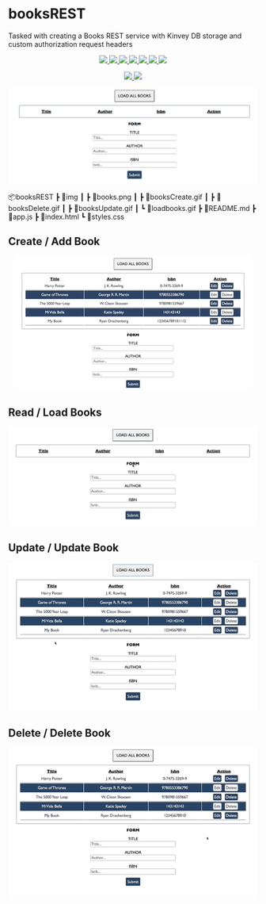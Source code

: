 # booksREST
Tasked with creating a Books REST service with Kinvey DB storage and custom authorization request headers

<p align='center'>
    <a href='https://github.com/rdrachenberg/fisher-recorder/blob/master/app.js'>
        <img src='https://img.shields.io/badge/JavaScript-88.6%25-brightgreen?style=plastic&logo=javascript'>
    </a>
    <a href='https://github.com/rdrachenberg/fisher-recorder/blob/master/index.html'> 
        <img src='https://img.shields.io/badge/HTML-6.2%25-orange?style=plastic&logo=HTML5'>
    </a> 
    <a href='https://github.com/rdrachenberg/fisher-recorder/blob/master/index.html'>
        <img src='https://img.shields.io/badge/CSS-5.2%25-purple?style=plascit&logo=CSS3'>
    </a>
    <a href='https://github.com/rdrachenberg/fisher-recorder/blob/master/LICENSE'>
        <img src='https://img.shields.io/github/license/rdrachenberg/fisher-recorder?color=blue&logo=Stackbit'>
    </a>
    <a href='https://fisher-game.firebaseio.com/catches.json'>
        <img src='https://img.shields.io/badge/Database-Kinvey-red?style=plastic&logo=Firebase'>
    </a>
    <a href='https://github.com/rdrachenberg'>
        <img src='https://img.shields.io/badge/Made%20by-rDrachenberg-success?style=plastic&logo=visual-studio-code&logoColor=blue'>
    </a>
    <a href='mailto:RyanDrachenberg@gmail.com'>
        <img src='https://img.shields.io/badge/Ask%20me-anything-1abc9c.svg'>
    </a>
</p>
<p align='center'>
    <a href='https://rdrachenberg.github.io/booksREST/'>
        <img src='https://forthebadge.com/images/badges/powered-by-electricity.svg'>
        <img src=https://forthebadge.com/images/badges/check-it-out.svg>
    </a>
</p>

<p align="center">
    <a href="https://rdrachenberg.github.io/booksREST/">
        <img src="./img/books.png">
    </a>
</p>

📦booksREST
 ┣ 📂img
 ┃ ┣ 📜books.png
 ┃ ┣ 📜booksCreate.gif
 ┃ ┣ 📜booksDelete.gif
 ┃ ┣ 📜booksUpdate.gif
 ┃ ┗ 📜loadbooks.gif
 ┣ 📜README.md
 ┣ 📜app.js
 ┣ 📜index.html
 ┗ 📜styles.css

## Create / Add Book

 <p align="center">
    <a href="https://rdrachenberg.github.io/booksREST/">
        <img src="./img/booksCreate.gif">
    </a>
</p>

## Read / Load Books

 <p align="center">
    <a href="https://rdrachenberg.github.io/booksREST/">
        <img src="./img/loadbooks.gif">
    </a>
</p>

## Update / Update Book

 <p align="center">
    <a href="https://rdrachenberg.github.io/booksREST/">
        <img src="./img/booksUpdate.gif">
    </a>
</p>

## Delete / Delete Book

 <p align="center">
    <a href="https://rdrachenberg.github.io/booksREST/">
        <img src="./img/booksDelete.gif">
    </a>
</p>